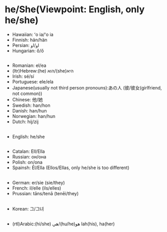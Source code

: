 # he/She(Viewpoint: English, only he/she)
- Hawaiian: ʻo ia/ʻo ia 
- Finnish: hän/hän
- Persian: او/او
- Hungarian: ő/ő
##
- Romanian: el/ea
- (ltr)Hebrew:(he) הוא/(she)היא
- Irish: sé/sí
- Portuguese: ele/ela
- Japanese(usually not third person pronouns):あの人 (彼/彼女(girlfriend, not common))
- Chinese: 他/她
- Swedish: han/hon
- Danish: han/hun
- Norwegian: han/hun
- Dutch: hij/zij
##
- English: he/she
##
- Catalan: Ell/Ella
- Russian: он/она
- Polish: on/ona
- Spainsh: Él/Ella (Ellos/Ellas, only he/she is too different)
##
- German: er/sie (sie/they)
- French: il/elle (ils/elles)
- Prussian: tāns/tenā (tenēi/they)
##
- Korean: 그/그녀
##
- (rtl)Arabic:(hi/she) هي/(hu/he)هو lah(his), ha(her)
